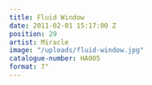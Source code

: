 ```yaml
---
title: Fluid Window
date: 2011-02-01 15:17:00 Z
position: 29
artist: Miracle
image: "/uploads/fluid-window.jpg"
catalogue-number: HA005
format: 7"
---
```


